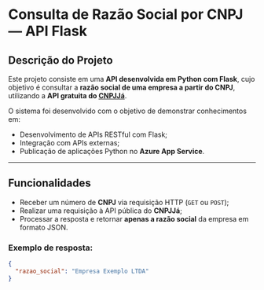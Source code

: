 # Consulta de Razão Social por CNPJ — API Flask

## Descrição do Projeto
Este projeto consiste em uma **API desenvolvida em Python com Flask**, cujo objetivo é consultar a **razão social de uma empresa a partir do CNPJ**, utilizando a **API gratuita do [CNPJJá](https://cnpja.com/api/open)**.

O sistema foi desenvolvido com o objetivo de demonstrar conhecimentos em:
- Desenvolvimento de APIs RESTful com Flask;
- Integração com APIs externas;
- Publicação de aplicações Python no **Azure App Service**.

---

## Funcionalidades
- Receber um número de **CNPJ** via requisição HTTP (`GET` ou `POST`);
- Realizar uma requisição à API pública do **CNPJJá**;
- Processar a resposta e retornar **apenas a razão social** da empresa em formato JSON.

### Exemplo de resposta:
```json
{
  "razao_social": "Empresa Exemplo LTDA"
}
